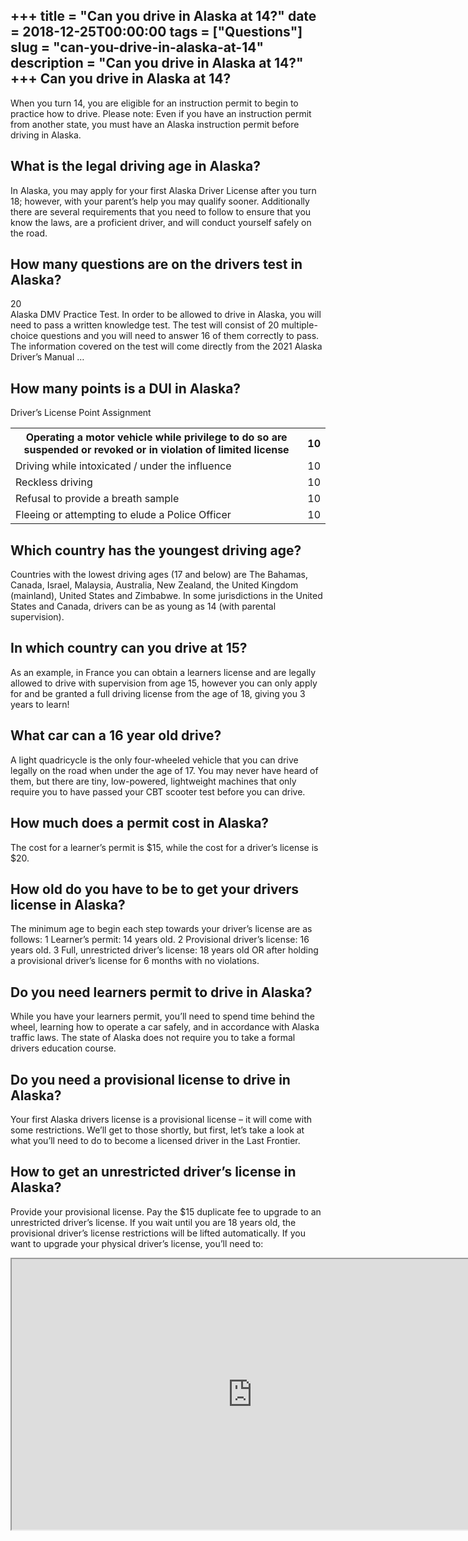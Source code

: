 +++
title = "Can you drive in Alaska at 14?"
date = 2018-12-25T00:00:00
tags = ["Questions"]
slug = "can-you-drive-in-alaska-at-14"
description = "Can you drive in Alaska at 14?"
+++
Can you drive in Alaska at 14?
------------------------------

When you turn 14, you are eligible for an instruction permit to begin to practice how to drive. Please note: Even if you have an instruction permit from another state, you must have an Alaska instruction permit before driving in Alaska.

What is the legal driving age in Alaska?
----------------------------------------

In Alaska, you may apply for your first Alaska Driver License after you turn 18; however, with your parent’s help you may qualify sooner. Additionally there are several requirements that you need to follow to ensure that you know the laws, are a proficient driver, and will conduct yourself safely on the road.

How many questions are on the drivers test in Alaska?
-----------------------------------------------------

20  
Alaska DMV Practice Test. In order to be allowed to drive in Alaska, you will need to pass a written knowledge test. The test will consist of 20 multiple-choice questions and you will need to answer 16 of them correctly to pass. The information covered on the test will come directly from the 2021 Alaska Driver’s Manual …

How many points is a DUI in Alaska?
-----------------------------------

Driver’s License Point Assignment

<table><tr><th>Operating a motor vehicle while privilege to do so are suspended or revoked or in violation of limited license</th><th>10</th></tr><tr><td>Driving while intoxicated / under the influence</td><td>10</td></tr><tr><td>Reckless driving</td><td>10</td></tr><tr><td>Refusal to provide a breath sample</td><td>10</td></tr><tr><td>Fleeing or attempting to elude a Police Officer</td><td>10</td></tr></table>

Which country has the youngest driving age?
-------------------------------------------

Countries with the lowest driving ages (17 and below) are The Bahamas, Canada, Israel, Malaysia, Australia, New Zealand, the United Kingdom (mainland), United States and Zimbabwe. In some jurisdictions in the United States and Canada, drivers can be as young as 14 (with parental supervision).

In which country can you drive at 15?
-------------------------------------

As an example, in France you can obtain a learners license and are legally allowed to drive with supervision from age 15, however you can only apply for and be granted a full driving license from the age of 18, giving you 3 years to learn!

What car can a 16 year old drive?
---------------------------------

A light quadricycle is the only four-wheeled vehicle that you can drive legally on the road when under the age of 17. You may never have heard of them, but there are tiny, low-powered, lightweight machines that only require you to have passed your CBT scooter test before you can drive.

How much does a permit cost in Alaska?
--------------------------------------

The cost for a learner’s permit is $15, while the cost for a driver’s license is $20.

How old do you have to be to get your drivers license in Alaska?
----------------------------------------------------------------

The minimum age to begin each step towards your driver’s license are as follows: 1 Learner’s permit: 14 years old. 2 Provisional driver’s license: 16 years old. 3 Full, unrestricted driver’s license: 18 years old OR after holding a provisional driver’s license for 6 months with no violations.

Do you need learners permit to drive in Alaska?
-----------------------------------------------

While you have your learners permit, you’ll need to spend time behind the wheel, learning how to operate a car safely, and in accordance with Alaska traffic laws. The state of Alaska does not require you to take a formal drivers education course.

Do you need a provisional license to drive in Alaska?
-----------------------------------------------------

Your first Alaska drivers license is a provisional license – it will come with some restrictions. We’ll get to those shortly, but first, let’s take a look at what you’ll need to do to become a licensed driver in the Last Frontier.

How to get an unrestricted driver’s license in Alaska?
------------------------------------------------------

Provide your provisional license. Pay the $15 duplicate fee to upgrade to an unrestricted driver’s license. If you wait until you are 18 years old, the provisional driver’s license restrictions will be lifted automatically. If you want to upgrade your physical driver’s license, you’ll need to:

<iframe allow="accelerometer; autoplay; clipboard-write; encrypted-media; gyroscope; picture-in-picture" allowfullscreen="" class="__youtube_prefs__  epyt-is-override  no-lazyload" data-no-lazy="1" data-origheight="433" data-origwidth="770" data-skipgform_ajax_framebjll="" height="433" id="_ytid_43215" loading="lazy" src="https://www.youtube.com/embed/Pbhzdw1ji7Y?enablejsapi=1&autoplay=0&cc_load_policy=0&cc_lang_pref=&iv_load_policy=1&loop=0&modestbranding=0&rel=1&fs=1&playsinline=0&autohide=2&theme=dark&color=red&controls=1&" title="YouTube player" width="770"></iframe>